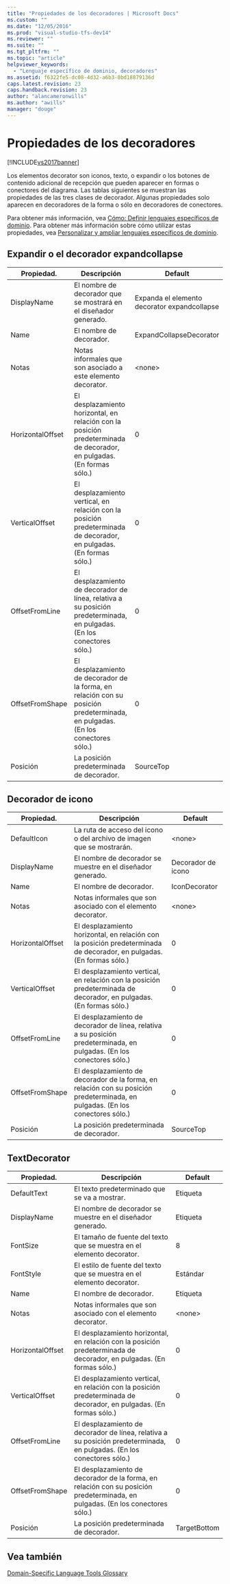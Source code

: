 ```yaml
---
title: "Propiedades de los decoradores | Microsoft Docs"
ms.custom: ""
ms.date: "12/05/2016"
ms.prod: "visual-studio-tfs-dev14"
ms.reviewer: ""
ms.suite: ""
ms.tgt_pltfrm: ""
ms.topic: "article"
helpviewer_keywords: 
  - "Lenguaje específico de dominio, decoradores"
ms.assetid: f6322fe5-dc08-4d32-a6b3-0bd18879136d
caps.latest.revision: 23
caps.handback.revision: 23
author: "alancameronwills"
ms.author: "awills"
manager: "douge"
---
```

# Propiedades de los decoradores
[!INCLUDE[vs2017banner](../code-quality/includes/vs2017banner.md)]

Los elementos decorator son iconos, texto, o expandir o los botones de contenido adicional de recepción que pueden aparecer en formas o conectores del diagrama.  Las tablas siguientes se muestran las propiedades de las tres clases de decorador.  Algunas propiedades solo aparecen en decoradores de la forma o sólo en decoradores de conectores.  
  
 Para obtener más información, vea [Cómo: Definir lenguajes específicos de dominio](../modeling/how-to-define-a-domain-specific-language.md).  Para obtener más información sobre cómo utilizar estas propiedades, vea [Personalizar y ampliar lenguajes específicos de dominio](../modeling/customizing-and-extending-a-domain-specific-language.md).  
  
## Expandir o el decorador expandcollapse  
  
|Propiedad.|Descripción|Default|  
|----------------|-----------------|-------------|  
|DisplayName|El nombre de decorador que se mostrará en el diseñador generado.|Expanda el elemento decorator expandcollapse|  
|Name|El nombre de decorador.|ExpandCollapseDecorator|  
|Notas|Notas informales que son asociado a este elemento decorator.|\<none\>|  
|HorizontalOffset|El desplazamiento horizontal, en relación con la posición predeterminada de decorador, en pulgadas.  \(En formas sólo.\)|0|  
|VerticalOffset|El desplazamiento vertical, en relación con la posición predeterminada de decorador, en pulgadas.  \(En formas sólo.\)|0|  
|OffsetFromLine|El desplazamiento de decorador de línea, relativa a su posición predeterminada, en pulgadas.  \(En los conectores sólo.\)|0|  
|OffsetFromShape|El desplazamiento de decorador de la forma, en relación con su posición predeterminada, en pulgadas.  \(En los conectores sólo.\)|0|  
|Posición|La posición predeterminada de decorador.|SourceTop|  
  
## Decorador de icono  
  
|Propiedad.|Descripción|Default|  
|----------------|-----------------|-------------|  
|DefaultIcon|La ruta de acceso del icono o del archivo de imagen que se mostrarán.|\<none\>|  
|DisplayName|El nombre de decorador se muestre en el diseñador generado.|Decorador de icono|  
|Name|El nombre de decorador.|IconDecorator|  
|Notas|Notas informales que son asociado con el elemento decorator.|\<none\>|  
|HorizontalOffset|El desplazamiento horizontal, en relación con la posición predeterminada de decorador, en pulgadas.  \(En formas sólo.\)|0|  
|VerticalOffset|El desplazamiento vertical, en relación con la posición predeterminada de decorador, en pulgadas.  \(En formas sólo.\)|0|  
|OffsetFromLine|El desplazamiento de decorador de línea, relativa a su posición predeterminada, en pulgadas.  \(En los conectores sólo.\)|0|  
|OffsetFromShape|El desplazamiento de decorador de la forma, en relación con su posición predeterminada, en pulgadas.  \(En los conectores sólo.\)|0|  
|Posición|La posición predeterminada de decorador.|SourceTop|  
  
## TextDecorator  
  
|Propiedad.|Descripción|Default|  
|----------------|-----------------|-------------|  
|DefaultText|El texto predeterminado que se va a mostrar.|Etiqueta|  
|DisplayName|El nombre de decorador se muestre en el diseñador generado.|Etiqueta|  
|FontSize|El tamaño de fuente del texto que se muestra en el elemento decorator.|8|  
|FontStyle|El estilo de fuente del texto que se muestra en el elemento decorator.|Estándar|  
|Name|El nombre de decorador.|Etiqueta|  
|Notas|Notas informales que son asociado con el elemento decorator.|\<none\>|  
|HorizontalOffset|El desplazamiento horizontal, en relación con la posición predeterminada de decorador, en pulgadas.  \(En formas sólo.\)|0|  
|VerticalOffset|El desplazamiento vertical, en relación con la posición predeterminada de decorador, en pulgadas.  \(En formas sólo.\)|0|  
|OffsetFromLine|El desplazamiento de decorador de línea, relativa a su posición predeterminada, en pulgadas.  \(En los conectores sólo.\)|0|  
|OffsetFromShape|El desplazamiento de decorador de la forma, en relación con su posición predeterminada, en pulgadas.  \(En los conectores sólo.\)|0|  
|Posición|La posición predeterminada de decorador.|TargetBottom|  
  
## Vea también  
 [Domain\-Specific Language Tools Glossary](http://msdn.microsoft.com/es-es/ca5e84cb-a315-465c-be24-76aa3df276aa)